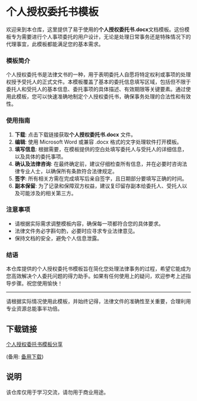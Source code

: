 # 个人授权委托书模板

欢迎来到本仓库，这里提供了易于使用的**个人授权委托书.docx**文档模板。这份模板专为需要进行个人事项委托的用户设计，无论是处理日常事务还是特殊情况下的代理事宜，此模板都能满足您的基本需求。

### 模板简介

个人授权委托书是法律文书的一种，用于表明委托人自愿将特定权利或事项的处理权授予受托人的正式文件。本模板覆盖了基本的委托信息填写区域，包括但不限于委托人和受托人的基本信息、委托事项的具体描述、有效期限等关键要素。通过使用此模板，您可以快速准确地制定个人授权委托书，确保事务处理的合法性和有效性。

### 使用指南

1. **下载**: 点击下载链接获取**个人授权委托书.docx** 文件。
2. **编辑**: 使用 Microsoft Word 或兼容 .docx 格式的文字处理软件打开模板。
3. **填写信息**: 根据需要，在模板提供的空白处填写委托人与受托人的详细信息，以及具体的委托事项。
4. **确认及法律咨询**: 在最终确定前，建议仔细检查所有信息，并在必要时咨询法律专业人士，以确保所有条款符合法律规定。
5. **签字**: 所有相关方需在完成填写后亲自签字，且日期部分要填写正确的时间。
6. **副本保留**: 为了记录和保障双方权益，建议复印留存副本给委托人、受托人以及可能涉及的相关第三方。

### 注意事项

- 请根据实际需求调整模板内容，确保每一项都符合您的具体要求。
- 法律文件务必字斟句酌，必要时应寻求专业法律意见。
- 保持文档的安全，避免个人信息泄露。

### 结语

本仓库提供的个人授权委托书模板旨在简化您处理法律事务的过程，希望它能成为您高效解决个人委托问题的得力助手。如果有任何使用上的疑问，欢迎参考上述指导步骤。祝您使用愉快！

--- 

请根据实际情况使用此模板，并始终记得，法律文件的准确性至关重要，合理利用专业资源总能事半功倍。

## 下载链接
[个人授权委托书模板分享](https://pan.quark.cn/s/13a12efb842b) 

(备用: [备用下载](https://pan.baidu.com/s/1v-PSwcoPv_iXR_KCUKYctw?pwd=1234))

## 说明

该仓库仅用于学习交流，请勿用于商业用途。
